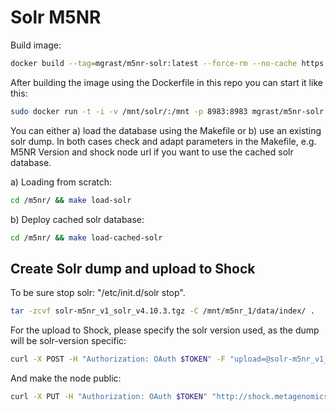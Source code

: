 

# Solr M5NR

Build image:
```bash
docker build --tag=mgrast/m5nr-solr:latest --force-rm --no-cache https://raw.githubusercontent.com/MG-RAST/myM5NR/master/solr/docker/Dockerfile
```

After building the image using the Dockerfile in this repo you can start it like this:

```bash
sudo docker run -t -i -v /mnt/solr/:/mnt -p 8983:8983 mgrast/m5nr-solr:latest
```

You can either a) load the database using the Makefile or b) use an existing solr dump. In both cases check and adapt parameters in the Makefile, e.g. M5NR Version and shock node url if you want to use the cached solr database.

a) Loading from scratch:
```bash
cd /m5nr/ && make load-solr
```
b) Deploy cached solr database: 
```bash
cd /m5nr/ && make load-cached-solr
```

## Create Solr dump and upload to Shock

To be sure stop solr: "/etc/init.d/solr stop". 
```bash
tar -zcvf solr-m5nr_v1_solr_v4.10.3.tgz -C /mnt/m5nr_1/data/index/ .
```

For the upload to Shock, please specify the solr version used, as the dump will be solr-version specific:

```bash
curl -X POST -H "Authorization: OAuth $TOKEN" -F "upload=@solr-m5nr_v1_solr_v4.10.3.tgz" -F attributes_str='{"type":"data-library","data-library-name":"Solr M5NR", "description": "Solr M5NR v1 with Solr v4.10.3", "version":"1", "member": "1/1", "provenance" : { "creation_type" : "manual", "note": "tar -zcvf solr-m5nr_v1_solr_v4.10.3.tgz -C /mnt/m5nr_1/data/index/ ."} }' "http://shock.metagenomics.anl.gov/node"
```

And make the node public:
```bash
curl -X PUT -H "Authorization: OAuth $TOKEN" "http://shock.metagenomics.anl.gov/node/<node_id>/acl/public_read"
```
